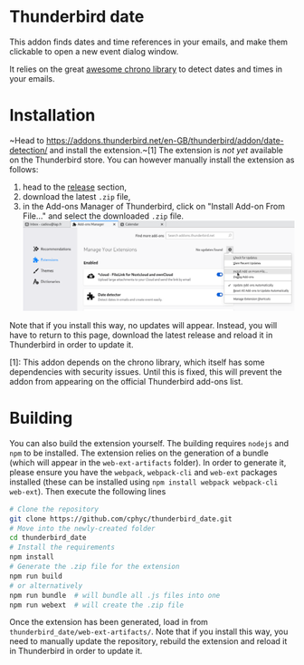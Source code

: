 # Thunderbird date

This addon finds dates and time references in your emails, and make them clickable to open a new event dialog window.

It relies on the great [awesome chrono library](https://github.com/wanasit/chrono/tree/v1.x.x) to detect dates and times in your emails.

# Installation

~Head to https://addons.thunderbird.net/en-GB/thunderbird/addon/date-detection/ and install the extension.~[1]
The extension is _not yet_ available on the Thunderbird store.
You can however manually install the extension as follows:
1. head to the [release](https://github.com/cphyc/thunderbird_date/releases) section,
2. download the latest `.zip` file,
3. in the Add-ons Manager of Thunderbird, click on "Install Add-on From File..." and select the downloaded `.zip` file.
![Alt text](/imgs/installation.png?raw=true "Install add-on from file")

Note that if you install this way, no updates will appear. Instead, you will have to return to this page, download the latest release and reload it in Thunderbird in order to update it.

[1]: This addon depends on the chrono library, which itself has some dependencies with security issues. Until this is fixed, this will prevent the addon from appearing on the official Thunderbird add-ons list.

# Building

You can also build the extension yourself.
The building requires `nodejs` and `npm` to be installed. The extension relies on the generation of a bundle (which will appear in the `web-ext-artifacts` folder). In order to generate it, please ensure you have the `webpack`, `webpack-cli` and `web-ext` packages installed (these can be installed using `npm install webpack webpack-cli web-ext`). Then execute the following lines
```bash
# Clone the repository
git clone https://github.com/cphyc/thunderbird_date.git
# Move into the newly-created folder
cd thunderbird_date
# Install the requirements
npm install
# Generate the .zip file for the extension
npm run build
# or alternatively
npm run bundle  # will bundle all .js files into one
npm run webext  # will create the .zip file
```

Once the extension has been generated, load in from `thunderbird_date/web-ext-artifacts/`.
Note that if you install this way, you need to manually update the repository, rebuild the extension and reload it in Thunderbird in order to update it.
